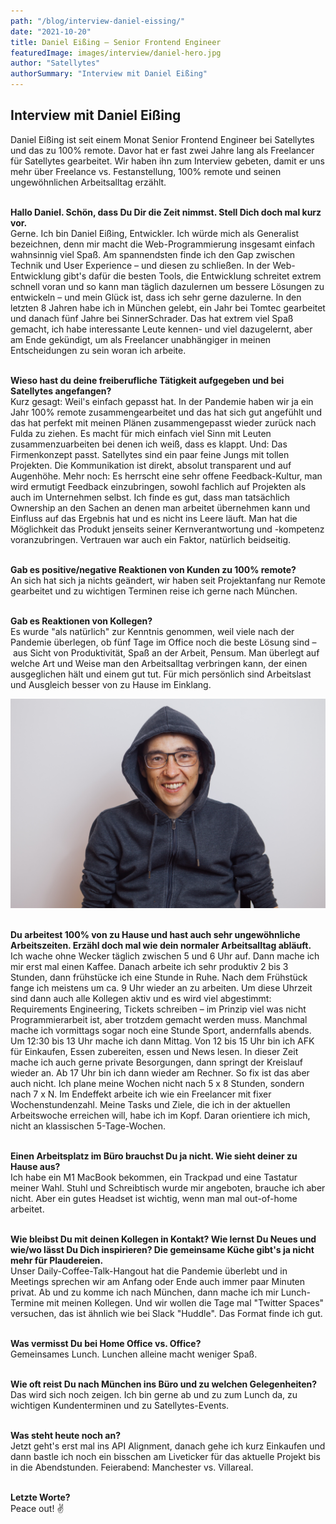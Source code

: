 ```yaml
---
path: "/blog/interview-daniel-eissing/"
date: "2021-10-20"
title: Daniel Eißing – Senior Frontend Engineer 
featuredImage: images/interview/daniel-hero.jpg
author: "Satellytes"
authorSummary: "Interview mit Daniel Eißing"
---
```



## Interview mit Daniel Eißing
Daniel Eißing ist seit einem Monat Senior Frontend Engineer bei Satellytes und das zu 100% remote. Davor hat er fast zwei Jahre lang als Freelancer für Satellytes gearbeitet. Wir haben ihn zum Interview gebeten, damit er uns mehr über Freelance vs. Festanstellung, 100% remote und seinen ungewöhnlichen Arbeitsalltag erzählt.<br>

<br>**Hallo Daniel. Schön, dass Du Dir die Zeit nimmst. Stell Dich doch mal kurz vor.**<br>
Gerne. Ich bin Daniel Eißing, Entwickler. Ich würde mich als Generalist bezeichnen, denn mir macht die Web-Programmierung insgesamt einfach wahnsinnig viel Spaß. Am spannendsten finde ich den Gap zwischen Technik und User Experience – und diesen zu schließen. In der Web-Entwicklung gibt's dafür die besten Tools, die Entwicklung schreitet extrem schnell voran und so kann man täglich dazulernen um bessere Lösungen zu entwickeln – und mein Glück ist, dass ich sehr gerne dazulerne. In den letzten 8 Jahren habe ich in München gelebt, ein Jahr bei Tomtec gearbeitet und danach fünf Jahre bei SinnerSchrader. Das hat extrem viel Spaß gemacht, ich habe interessante Leute kennen- und viel dazugelernt, aber am Ende gekündigt, um als Freelancer unabhängiger in meinen Entscheidungen zu sein woran ich arbeite.

<br>**Wieso hast du deine freiberufliche Tätigkeit aufgegeben und bei Satellytes angefangen?**<br>
Kurz gesagt: Weil's einfach gepasst hat. In der Pandemie haben wir ja ein Jahr 100% remote zusammengearbeitet und das hat sich gut angefühlt und das hat perfekt mit meinen Plänen zusammengepasst wieder zurück nach Fulda zu ziehen. Es macht für mich einfach viel Sinn mit Leuten zusammenzuarbeiten bei denen ich weiß, dass es klappt. Und: Das Firmenkonzept passt. Satellytes sind ein paar feine Jungs mit tollen Projekten. Die Kommunikation ist direkt, absolut transparent und auf Augenhöhe. Mehr noch: Es herrscht eine sehr offene Feedback-Kultur, man wird ermutigt Feedback einzubringen, sowohl fachlich auf Projekten als auch im Unternehmen selbst. Ich finde es gut, dass man tatsächlich Ownership an den Sachen an denen man arbeitet übernehmen kann und Einfluss auf das Ergebnis hat und es nicht ins Leere läuft. Man hat die Möglichkeit das Produkt jenseits seiner Kernverantwortung und -kompetenz voranzubringen. Vertrauen war auch ein Faktor, natürlich beidseitig.

<br>**Gab es positive/negative Reaktionen von Kunden zu 100% remote?**<br>
An sich hat sich ja nichts geändert, wir haben seit Projektanfang nur Remote gearbeitet und zu wichtigen Terminen reise ich gerne nach München.

<br>**Gab es Reaktionen von Kollegen?**<br>
Es wurde "als natürlich" zur Kenntnis genommen, weil viele nach der Pandemie  überlegen, ob fünf Tage im Office noch die beste Lösung sind – aus Sicht von Produktivität, Spaß an der Arbeit, Pensum. Man überlegt auf welche Art und Weise man den Arbeitsalltag verbringen kann, der einen ausgeglichen hält und einem gut tut. Für mich persönlich sind Arbeitslast und Ausgleich besser von zu Hause im Einklang.

![Daniel](images/interview/daniel.jpg)

<br>**Du arbeitest 100% von zu Hause und hast auch sehr ungewöhnliche Arbeitszeiten. Erzähl doch mal wie dein normaler Arbeitsalltag abläuft.**<br>
Ich wache ohne Wecker täglich zwischen 5 und 6 Uhr auf. Dann mache ich mir erst mal einen Kaffee. Danach arbeite ich sehr produktiv 2 bis 3 Stunden, dann frühstücke ich eine Stunde in Ruhe. Nach dem Frühstück fange ich meistens um ca. 9 Uhr wieder an zu arbeiten. Um diese Uhrzeit sind dann auch alle Kollegen aktiv und es wird viel abgestimmt: Requirements Engineering, Tickets schreiben – im Prinzip viel was nicht Programmierarbeit ist, aber trotzdem gemacht werden muss. Manchmal mache ich vormittags sogar noch eine Stunde Sport, andernfalls abends. Um 12:30 bis 13 Uhr mache ich dann Mittag. Von 12 bis 15 Uhr bin ich AFK für Einkaufen, Essen zubereiten, essen und News lesen. In dieser Zeit mache ich auch gerne private Besorgungen, dann springt der Kreislauf wieder an. Ab 17 Uhr bin ich dann wieder am Rechner. So fix ist das aber auch nicht. Ich plane meine Wochen nicht nach 5 x 8 Stunden, sondern nach 7 x N. Im Endeffekt arbeite ich wie ein Freelancer mit fixer Wochenstundenzahl. Meine Tasks und Ziele, die ich in der aktuellen Arbeitswoche erreichen will, habe ich im Kopf. Daran orientiere ich mich, nicht an klassischen 5-Tage-Wochen.

<br>**Einen Arbeitsplatz im Büro brauchst Du ja nicht. Wie sieht deiner zu Hause aus?**<br>
Ich habe ein M1 MacBook bekommen, ein Trackpad und eine Tastatur meiner Wahl. Stuhl und Schreibtisch wurde mir angeboten, brauche ich aber nicht. Aber ein gutes Headset ist wichtig, wenn man mal out-of-home arbeitet.

<br>**Wie bleibst Du mit deinen Kollegen in Kontakt? Wie lernst Du Neues und wie/wo lässt Du Dich inspirieren? Die gemeinsame Küche gibt's ja nicht mehr für Plaudereien.**<br>
Unser Daily-Coffee-Talk-Hangout hat die Pandemie überlebt und in Meetings sprechen wir am Anfang oder Ende auch immer paar Minuten privat. Ab und zu komme ich nach München, dann mache ich mir Lunch-Termine mit meinen Kollegen. Und wir wollen die Tage mal "Twitter Spaces" versuchen, das ist ähnlich wie bei Slack "Huddle". Das Format finde ich gut.

<br>**Was vermisst Du bei Home Office vs. Office?**<br>
Gemeinsames Lunch. Lunchen alleine macht weniger Spaß.

<br>**Wie oft reist Du nach München ins Büro und zu welchen Gelegenheiten?**<br>
Das wird sich noch zeigen. Ich bin gerne ab und zu zum Lunch da, zu wichtigen Kundenterminen und zu Satellytes-Events.

<br>**Was steht heute noch an?**<br>
Jetzt geht's erst mal ins API Alignment, danach gehe ich kurz Einkaufen und dann bastle ich noch ein bisschen am Liveticker für das aktuelle Projekt bis in die Abendstunden. Feierabend: Manchester vs. Villareal.

<br>**Letzte Worte?**<br>
Peace out! ✌️